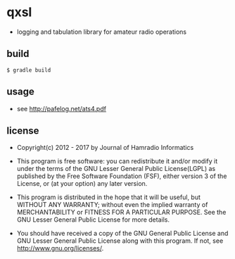 # qxsl

- logging and tabulation library for amateur radio operations

## build

`$ gradle build`

## usage

- see http://pafelog.net/ats4.pdf

## license

- Copyright(c) 2012 - 2017 by Journal of Hamradio Informatics

- This program is free software: you can redistribute it and/or modify it under the terms of the GNU Lesser General Public License(LGPL) as published by the Free Software Foundation (FSF), either version 3 of the License, or (at your option) any later version.

- This program is distributed in the hope that it will be useful, but WITHOUT ANY WARRANTY; without even the implied warranty of MERCHANTABILITY or FITNESS FOR A PARTICULAR PURPOSE.
See the GNU Lesser General Public License for more details.

- You should have received a copy of the GNU General Public License and GNU Lesser General Public License along with this program.
If not, see <http://www.gnu.org/licenses/>.
